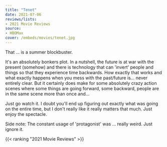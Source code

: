 ```yaml
---
title: "Tenet"
date: 2021-07-06
reviews/lists:
- 2021 Movie Reviews
source:
- HBOMax
cover: /embeds/movies/tenet.jpg
---
```


That ... is a summer blockbuster. 

It's an absolutely bonkers plot. In a nutshell, the future is at war with the present (somehow) and there is technology that can 'invert' people and things so that they experience time backwards. How exactly that works and what exactly happens when you mess with the past/future is... never entirely clear. But it certainly does make for some absolutely crazy action scenes where some things are going forward, some backward, people are in the same scene more than once and...

Just go watch it. I doubt you'll end up figuring out exactly what was going on the entire time, but I don't really like it really matters that much. Just enjoy the spectacle. 

Side note: The constant usage of 'protagonist' was ... really weird. Just ignore it. 

{{< ranking "2021 Movie Reviews" >}}